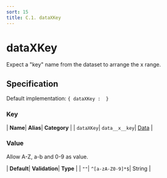 ```yaml
---
sort: 15
title: C.1. dataXKey
---
```

# dataXKey

Expect a "key" name from the dataset to arrange the x range.


## Specification

Default implementation: ```{ dataXKey :  }```

### Key

| **Name**| **Alias**| **Category** |
| ```dataXKey```| ```data__x__key```| [Data](../options/#data) |

### Value

Allow A-Z, a-b and 0-9 as value.

| **Default**| **Validation**| **Type** |
| ```""```| ```^[a-zA-Z0-9]*$```| String |



